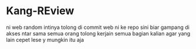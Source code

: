 # Kang-REview
ni web random intinya
tolong di commit web ni ke repo sini biar gampang di akses ntar sama semua orang
tolong kerjain semua bagian kalian agar yang lain cepet lese
y mungkin itu aja
